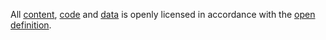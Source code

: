 All [content](http://creativecommons.org/licenses/by/3.0/), [code](http://www.gnu.org/licenses/agpl.html) and [data](http://opendatacommons.org/licenses/odbl/) is openly licensed in accordance with the [open definition](http://opendefinition.org/).